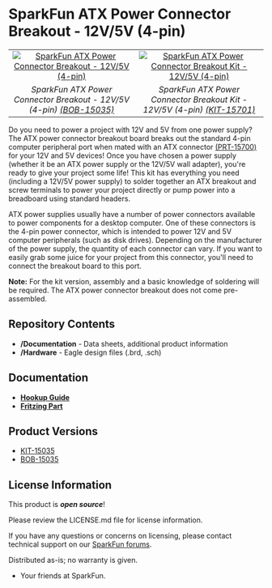 SparkFun ATX Power Connector Breakout - 12V/5V (4-pin)
========================================

<table class="table table-hover table-striped table-bordered">
  <tr align="center">
   <td><a href="https://www.sparkfun.com/products/15035"><img src="https://cdn.sparkfun.com/assets/parts/1/3/3/6/7/15035-SparkFun_ATX_Power_Connector_Breakout_Board-01.jpg" alt="SparkFun ATX Power Connector Breakout - 12V/5V (4-pin)"></a></td>
   <td><a href="https://www.sparkfun.com/products/15701"><img src="https://cdn.sparkfun.com/assets/parts/1/4/2/5/0/15701-SparkFun_ATX_Power_Connector_Breakout_Kit_-_12V_5V__4-pin_-01.jpg" alt="SparkFun ATX Power Connector Breakout Kit - 12V/5V (4-pin)"></a></td>
  </tr>
  <tr align="center">
    <td><i>SparkFun ATX Power Connector Breakout - 12V/5V (4-pin) <a href="https://www.sparkfun.com/products/15035">(BOB-15035)</a></i></td>
    <td><i>SparkFun ATX Power Connector Breakout Kit - 12V/5V (4-pin) <a href="https://www.sparkfun.com/products/15701">(KIT-15701)</a></i></td>
  </tr>
</table>

Do you need to power a project with 12V and 5V from one power supply? The ATX power connector breakout board breaks out the standard 4-pin computer peripheral port when mated with an ATX connector [(PRT-15700)](https://www.sparkfun.com/products/15700) for your 12V and 5V devices! Once you have chosen a power supply (whether it be an ATX power supply or the 12V/5V wall adapter), you're ready to give your project some life! This kit has everything you need (including a 12V/5V power supply) to solder together an ATX breakout and screw terminals to power your project directly or pump power into a breadboard using standard headers. 

ATX power supplies usually have a number of power connectors available to power components for a desktop computer.  One of these connectors is the 4-pin power connector, which is intended to power 12V and 5V computer peripherals (such as disk drives). Depending on the manufacturer of the power supply, the quantity of each connector can vary. If you want to easily grab some juice for your project from this connector, you'll need to connect the breakout board to this port.

**Note:** For the kit version, assembly and a basic knowledge of soldering will be required. The ATX power connector breakout does not come pre-assembled.

Repository Contents
-------------------

* **/Documentation** - Data sheets, additional product information
* **/Hardware** - Eagle design files (.brd, .sch)

Documentation
-------------------

* **[Hookup Guide](https://learn.sparkfun.com/tutorials/atx-power-connector-4-pin-breakout-hookup-guide)**
* **[Fritzing Part](https://github.com/sparkfun/Fritzing_Parts/blob/main/products/15035-sfe_ATX_Power_Connector_Breakout_12V_5V_Power_Supply.fzpz)**

Product Versions
----------------
* [KIT-15035](https://www.sparkfun.com/products/15701)
* [BOB-15035](https://www.sparkfun.com/products/15035)


License Information
-------------------

This product is _**open source**_! 

Please review the LICENSE.md file for license information. 

If you have any questions or concerns on licensing, please contact technical support on our [SparkFun forums](https://forum.sparkfun.com/viewforum.php?f=152).

Distributed as-is; no warranty is given.

- Your friends at SparkFun.

_<COLLABORATION CREDIT>_
